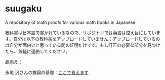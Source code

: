 # suugaku
A repository of math proofs for various math books in Japanese.

教科書は日本語で書かれているなので、リポジトリでは英語は控え目にしています。自分は以下の教科書をアップロードしていません；アップロードしているのは自分が面白いと思っている問の証明だけです。もし訂正の必要な部分を見つけたら、気軽に連絡してください。

品揃え：

永尾 汎さんの群論の基礎：[ここで買えます](https://www.amazon.co.jp/%E7%BE%A4%E8%AB%96%E3%81%AE%E5%9F%BA%E7%A4%8E-%E5%9F%BA%E7%A4%8E%E6%95%B0%E5%AD%A6%E3%82%B7%E3%83%AA%E3%83%BC%E3%82%BA-%E6%B0%B8%E5%B0%BE-%E6%B1%8E/dp/4254117027)
